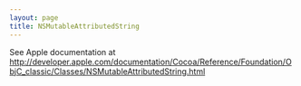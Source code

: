```yaml
---
layout: page
title: NSMutableAttributedString
---
```


See Apple documentation at http://developer.apple.com/documentation/Cocoa/Reference/Foundation/ObjC_classic/Classes/NSMutableAttributedString.html

